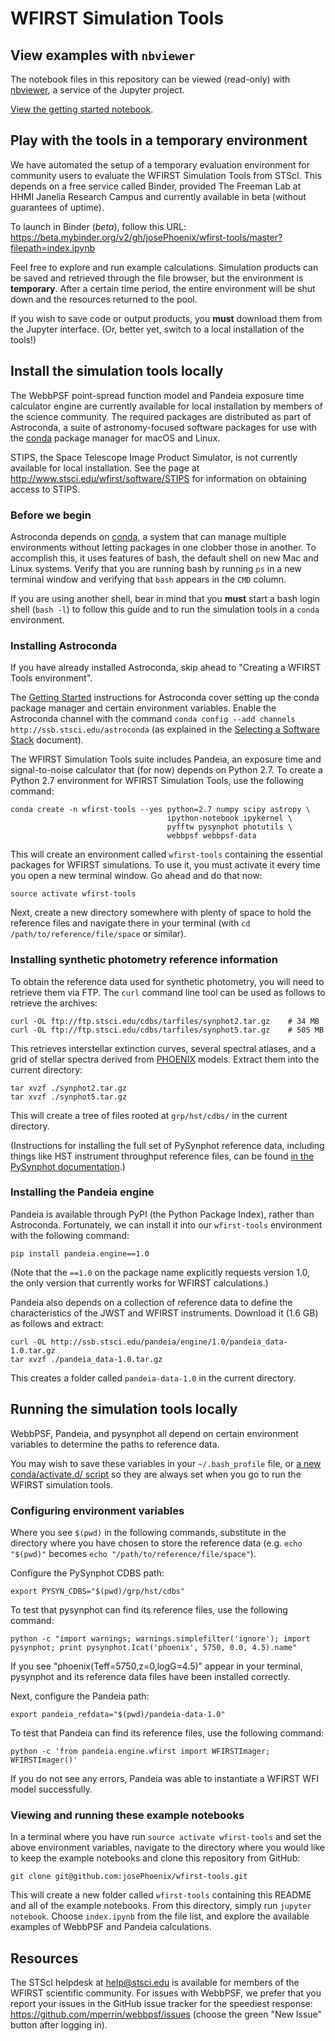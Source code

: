 # WFIRST Simulation Tools

## View examples with `nbviewer`

The notebook files in this repository can be viewed (read-only) with [nbviewer](http://nbviewer.jupyter.org), a service of the Jupyter project.

[View the getting started notebook](https://nbviewer.jupyter.org/github/josePhoenix/wfirst-tools/blob/master/index.ipynb).


## Play with the tools in a temporary environment

We have automated the setup of a temporary evaluation environment for community users to evaluate the WFIRST Simulation Tools from STScI. This depends on a free service called Binder, provided The Freeman Lab at HHMI Janelia Research Campus and currently available in beta (without guarantees of uptime).

To launch in Binder (*beta*), follow this URL: https://beta.mybinder.org/v2/gh/josePhoenix/wfirst-tools/master?filepath=index.ipynb

Feel free to explore and run example calculations. Simulation products can be saved and retrieved through the file browser, but the environment is **temporary**. After a certain time period, the entire environment will be shut down and the resources returned to the pool.

If you wish to save code or output products, you **must** download them from the Jupyter interface. (Or, better yet, switch to a local installation of the tools!)

## Install the simulation tools locally

The WebbPSF point-spread function model and Pandeia exposure time calculator engine are currently available for local installation by members of the science community. The required packages are distributed as part of Astroconda, a suite of astronomy-focused software packages for use with the [conda](https://conda.io/docs/) package manager for macOS and Linux.

STIPS, the Space Telescope Image Product Simulator, is not currently available for local installation. See the page at http://www.stsci.edu/wfirst/software/STIPS for information on obtaining access to STIPS.

### Before we begin

Astroconda depends on [conda](https://conda.io/docs/), a system that can manage multiple environments without letting packages in one clobber those in another. To accomplish this, it uses features of bash, the default shell on new Mac and Linux systems. Verify that you are running bash by running `ps` in a new terminal window and verifying that `bash` appears in the `CMD` column.

If you are using another shell, bear in mind that you **must** start a bash login shell (`bash -l`) to follow this guide and to run the simulation tools in a `conda` environment.

### Installing Astroconda

If you have already installed Astroconda, skip ahead to "Creating a WFIRST Tools environment".

The [Getting Started](http://astroconda.readthedocs.io/en/latest/getting_started.html) instructions for Astroconda cover setting up the conda package manager and certain environment variables. Enable the Astroconda channel with the command `conda config --add channels http://ssb.stsci.edu/astroconda` (as explained in the [Selecting a Software Stack](http://astroconda.readthedocs.io/en/latest/installation.html#configure-conda-to-use-the-astroconda-channel) document).

The WFIRST Simulation Tools suite includes Pandeia, an exposure time and signal-to-noise calculator that (for now) depends on Python 2.7. To create a Python 2.7 environment for WFIRST Simulation Tools, use the following command:

```
conda create -n wfirst-tools --yes python=2.7 numpy scipy astropy \
                                   ipython-notebook ipykernel \
                                   pyfftw pysynphot photutils \
                                   webbpsf webbpsf-data
```

This will create an environment called `wfirst-tools` containing the essential packages for WFIRST simulations. To use it, you must activate it every time you open a new terminal window. Go ahead and do that now:

```
source activate wfirst-tools
```

Next, create a new directory somewhere with plenty of space to hold the reference files and navigate there in your terminal (with `cd /path/to/reference/file/space` or similar).

### Installing synthetic photometry reference information

To obtain the reference data used for synthetic photometry, you will need to retrieve them via FTP. The `curl` command line tool can be used as follows to retrieve the archives:

```
curl -OL ftp://ftp.stsci.edu/cdbs/tarfiles/synphot2.tar.gz    # 34 MB
curl -OL ftp://ftp.stsci.edu/cdbs/tarfiles/synphot5.tar.gz    # 505 MB
```

This retrieves interstellar extinction curves, several spectral atlases, and a grid of stellar spectra derived from [PHOENIX](http://www.hs.uni-hamburg.de/index.php?option=com_content&view=article&id=14&Itemid=294&lang=en) models. Extract them into the current directory:

```
tar xvzf ./synphot2.tar.gz
tar xvzf ./synphot5.tar.gz
```

This will create a tree of files rooted at `grp/hst/cdbs/` in the current directory.

(Instructions for installing the full set of PySynphot reference data, including things like HST instrument throughput reference files, can be found [in the PySynphot documentation](http://pysynphot.readthedocs.io/en/latest/index.html#installation-and-setup).)

### Installing the Pandeia engine

Pandeia is available through PyPI (the Python Package Index), rather than Astroconda. Fortunately, we can install it into our `wfirst-tools` environment with the following command:

```
pip install pandeia.engine==1.0
```

(Note that the `==1.0` on the package name explicitly requests version 1.0, the only version that currently works for WFIRST calculations.)

Pandeia also depends on a collection of reference data to define the characteristics of the JWST and WFIRST instruments. Download it (1.6 GB) as follows and extract:

```
curl -OL http://ssb.stsci.edu/pandeia/engine/1.0/pandeia_data-1.0.tar.gz
tar xvzf ./pandeia_data-1.0.tar.gz
```

This creates a folder called `pandeia-data-1.0` in the current directory.

## Running the simulation tools locally

WebbPSF, Pandeia, and pysynphot all depend on certain environment variables to determine the paths to reference data.

You may wish to save these variables in your `~/.bash_profile` file, or [a new conda/activate.d/ script](https://conda.io/docs/using/envs.html#saved-environment-variables) so they are always set when you go to run the WFIRST simulation tools.

### Configuring environment variables

Where you see `$(pwd)` in the following commands, substitute in the directory where you have chosen to store the reference data (e.g. `echo "$(pwd)"` becomes `echo "/path/to/reference/file/space"`).

Configure the PySynphot CDBS path:

```
export PYSYN_CDBS="$(pwd)/grp/hst/cdbs"
```

To test that pysynphot can find its reference files, use the following command:

```
python -c "import warnings; warnings.simplefilter('ignore'); import pysynphot; print pysynphot.Icat('phoenix', 5750, 0.0, 4.5).name"
```

If you see "phoenix(Teff=5750,z=0,logG=4.5)" appear in your terminal, pysynphot and its reference data files have been installed correctly.

Next, configure the Pandeia path:

```
export pandeia_refdata="$(pwd)/pandeia-data-1.0"
```

To test that Pandeia can find its reference files, use the following command:

```
python -c 'from pandeia.engine.wfirst import WFIRSTImager; WFIRSTImager()'
```

If you do not see any errors, Pandeia was able to instantiate a WFIRST WFI model successfully.

### Viewing and running these example notebooks

In a terminal where you have run `source activate wfirst-tools` and set the above environment variables, navigate to the directory where you would like to keep the example notebooks and clone this repository from GitHub:

```
git clone git@github.com:josePhoenix/wfirst-tools.git
```

This will create a new folder called `wfirst-tools` containing this README and all of the example notebooks. From this directory, simply run `jupyter notebook`. Choose `index.ipynb` from the file list, and explore the available examples of WebbPSF and Pandeia calculations.

## Resources

The STScI helpdesk at help@stsci.edu is available for members of the WFIRST scientific community. For issues with WebbPSF, we prefer that you report your issues in the GitHub issue tracker for the speediest response: https://github.com/mperrin/webbpsf/issues (choose the green "New Issue" button after logging in).

